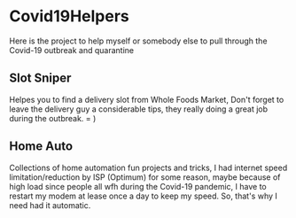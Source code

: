 # Covid19Helpers
Here is the project to help myself or somebody else to pull through the Covid-19 outbreak and quarantine


## Slot Sniper
Helpes you to find a delivery slot from Whole Foods Market,
Don't forget to leave the delivery guy a considerable tips, they really doing a great job during the outbreak. = )

## Home Auto
Collections of home automation fun projects and tricks, 
I had internet speed limitation/reduction by ISP (Optimum) for some reason, maybe because of high load since people all wfh during the Covid-19 pandemic, I have to restart my modem at lease once a day to keep my speed. So, that's why I need had it automatic.

